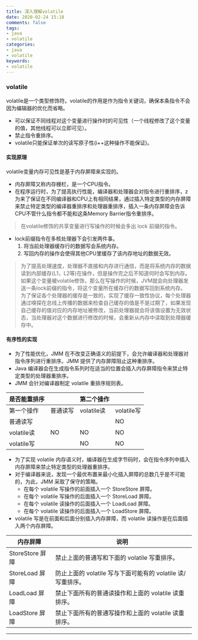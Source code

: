 ```yaml
---
title: 深入理解volatile
date: 2020-02-24 15:18
comments: false
tags: 
- java
- volatile
categories: 
- java
- volatile
keywords:
- volatile
---
```


### volatile

volatile是一个类型修饰符。volatile的作用是作为指令关键词，确保本条指令不会因为编辑器的优化而省略。

- 可以保证不同线程对这个变量进行操作时的可见性（一个线程修改了这个变量的值，其他线程可以立即可见）。
- 禁止指令重排序。
- volatile只能保证单次的读写原子性(i++这种操作不能保证)。

#### 实现原理

volatile变量内存可见性是基于内存屏障来实现的。

- 内存屏障又称内存栅栏，是一个CPU指令。
- 在程序运行时，为了提高执行性能，编译器和处理器会对指令进行重排序，z为来了保证在不同编译器和CPU上有相同结果，通过插入特定类型的内存屏障来禁止特定类型的编译器重排序和处理器重排序，插入一条内存屏障会告诉CPU不管什么指令都不能和这条Memory Barrier指令重排序。

> 在volatile修饰的共享变量进行写操作的时候会多出 lock 前缀的指令。

- lock前缀指令在多核处理器下会引发两件事。
    1. 将当前处理器缓存行的数据写会系统内存。
    2. 写回内存的操作会使得其他CPU里缓存了该内存地址的数据无效。
    
> 为了提高处理速度，处理器不直接和内存进行通信，而是将系统内存的数据读到内部缓存(L1，L2等)在操作，但是操作完之后不知道何时会写到内存。
> 如果这个变量被volatile修饰，那么在写操作的时候，JVM就会向处理器发送一条lock前缀的指令，将这个变量所在缓存行的数据写回到系统内存。
> 为了保证各个处理器的缓存是一致的，实现了缓存一致性协议，每个处理器通过嗅探在总线上传播的数据来检查自己缓存的值是不是过期了，如果发现自己缓存的值对应的内存地址被修改，当前处理器就会将该值设置为无效状态，当处理器对这个数据进行修改的时候，会重新从内存中读取到处理器缓存中。

#### 有序性的实现

- 为了性能优化，JMM 在不改变正确语义的前提下，会允许编译器和处理器对指令序列进行重排序。JMM 提供了内存屏障阻止这种重排序。
- Java 编译器会在生成指令系列时在适当的位置会插入内存屏障指令来禁止特定类型的处理器重排序。
- JMM 会针对编译器制定 volatile 重排序规则表。

| 是否能重排序 |  | 第二个操作 | |
| --- | --- | --- | --- |
| 第一个操作 | 普通读写 | volatile读 | volatile写 |
| 普通读写 |  |  | NO |
| volatile读 | NO | NO | NO |
| volatile写 |  | NO | NO |

- 为了实现 volatile 内存语义时，编译器在生成字节码时，会在指令序列中插入内存屏障来禁止特定类型的处理器重排序。
- 对于编译器来说，发现一个最优布置来最小化插入屏障的总数几乎是不可能的，为此，JMM 采取了保守的策略。
    - 在每个 volatile 写操作的前面插入一个 StoreStore 屏障。
    - 在每个 volatile 写操作的后面插入一个 StoreLoad 屏障。
    - 在每个 volatile 读操作的后面插入一个 LoadLoad 屏障。
    - 在每个 volatile 读操作的后面插入一个 LoadStore 屏障。
- volatile 写是在前面和后面分别插入内存屏障，而 volatile 读操作是在后面插入两个内存屏障。


| 内存屏障 | 说明 |
| ------  | --- |
| StoreStore 屏障 | 禁止上面的普通写和下面的 volatile 写重排序。|
| StoreLoad 屏障 | 防止上面的 volatile 写与下面可能有的 volatile 读/写重排序。|
| LoadLoad 屏障 | 禁止下面所有的普通读操作和上面的 volatile 读重排序。|
| LoadStore 屏障 | 禁止下面所有的普通写操作和上面的 volatile 读重排序。|

****
